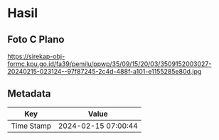 # Hasil

## Foto C Plano

https://sirekap-obj-formc.kpu.go.id/fa39/pemilu/ppwp/35/09/15/20/03/3509152003027-20240215-023124--97f87245-2c4d-488f-a101-e1155285e80d.jpg


## Metadata

| Key        | Value               |
| ---------- | ------------------- |
| Time Stamp | 2024-02-15 07:00:44 |



